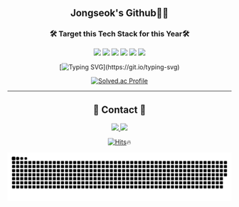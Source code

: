 <div align="center">
<h2>Jongseok's Github👨‍💻 
<h3 align="center"><b>🛠 Target this Tech Stack for this Year🛠</b></h3>
<p align="center">
  
<img src="https://img.shields.io/badge/JAVA-007396?style=for-the-badge&logo=java&logoColor=white">
<img src="https://img.shields.io/badge/Spring-6DB33F?style=for-the-badge&logo=Spring&logoColor=white">
<img src="https://img.shields.io/badge/oracle-F80000?style=for-the-badge&logo=oracle&logoColor=white">
<img src="https://img.shields.io/badge/mysql-4479A1?style=for-the-badge&logo=mysql&logoColor=white">
<img src="https://img.shields.io/badge/aws-232F3E?style=for-the-badge&logo=aws&logoColor=white"> 
<img src="https://img.shields.io/badge/github-181717?style=for-the-badge&logo=github&logoColor=white">

[![Typing SVG](https://readme-typing-svg.demolab.com/?lines="If+things+are+not+falling";"you+are+not+innovating+enough!")](https://git.io/typing-svg)
 
[![Solved.ac Profile](http://mazassumnida.wtf/api/v2/generate_badge?boj=jjijji5728)](https://solved.ac/jjijji5728)
  

  
---
## 📩 Contact 📩 

<a href="mailto:jjijji5728@tukorea.ac.kr" target="_blank"><img src="https://img.shields.io/badge/gmail-FFFFFF?style=for-the-badge&logo=Gmail&logoColor=red"> 
  <a href="mailto:jjijji5728@naver.com" target="_blank"><img src="https://img.shields.io/badge/naver-FFFFFF?style=for-the-badge&logo=Naver&logoColor=green"> 


[![Hits](https://hits.seeyoufarm.com/api/count/incr/badge.svg?url=https%3A%2F%2Fgithub.com%2Fkmsbio%2F&count_bg=%2379C83D&title_bg=%23555555&icon=&icon_color=%23E7E7E7&title=Visitor&edge_flat=false)](https://hits.seeyoufarm.com):fire:



<img src="https://github.com/himJJong/himJJong/blob/output/github-contribution-grid-snake.svg"/>
